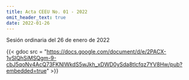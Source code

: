 ```yaml
---
title: Acta CEEU No. 01 - 2022
omit_header_text: true
date: 2022-01-26
---
```


Sesión ordinaria del 26 de enero de 2022

{{< gdoc src = "https://docs.google.com/document/d/e/2PACX-1vSIQhSiMSQgm-9-cbJ5qoNv4AcQ73FKNlWkdS5wJkh_xDWD0ySda8tlcfqz7YV8Hw/pub?embedded=true" >}}
